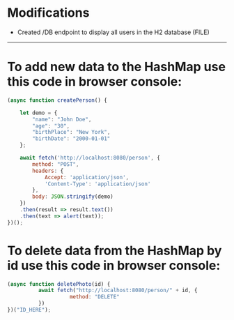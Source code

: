 # Modifications
- Created /DB endpoint to display all users in the H2 database (FILE)

---

# To add new data to the HashMap use this code in browser console:
```js
(async function createPerson() {

    let demo = {
        "name": "John Doe",
        "age": "30",
        "birthPlace": "New York",
        "birthDate": "2000-01-01"
    };

    await fetch('http://localhost:8080/person', {
        method: "POST",
        headers: {
            Accept: 'application/json',
            'Content-Type': 'application/json'
        },
        body: JSON.stringify(demo)
    })
    .then(result => result.text())
    .then(text => alert(text));
})();
```

# To delete data from the HashMap by id use this code in browser console:
```js
(async function deletePhoto(id) {
          await fetch("http://localhost:8080/person/" + id, {
                    method: "DELETE"
          })
})("ID_HERE");
```